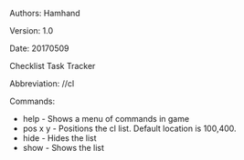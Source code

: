 Authors: Hamhand

Version: 1.0

Date: 20170509

Checklist Task Tracker

Abbreviation: //cl

Commands:
* help - Shows a menu of commands in game
* pos x y - Positions the cl list. Default location is 100,400.
* hide - Hides the list
* show - Shows the list






